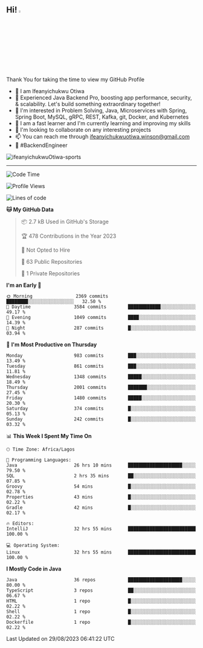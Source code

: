 <!-- BLOG-POST-LIST:START --><!-- BLOG-POST-LIST:END -->

## Hi! <img src="https://media.giphy.com/media/hvRJCLFzcasrR4ia7z/giphy.gif" width="4%"> 

Thank You for taking the time to view my GitHub Profile

- 👋 I am Ifeanyichukwu Otiwa
- 🚀 Experienced Java Backend Pro, boosting app performance, security, & scalability. Let's build something extraordinary together!
- 👀 I'm interested in Problem Solving, Java, Microservices with Spring, Spring Boot, MySQL, gRPC, REST, Kafka, git, Docker, and Kubernetes
- 🌱 I am a fast learner and I'm currently learning and improving my skills
- 💞️ I'm looking to collaborate on any interesting projects
- 📫 You can reach me through ifeanyichukwuotiwa.winson@gmail.com
- 🚀 #BackendEngineer

<p align="left" marginTop="10px"> <img src="https://komarev.com/ghpvc/?username=ifeanyichukwuOtiwa-sports&label=Profile%20views&color=0e75b6&style=for-the-badge" alt="ifeanyichukwuOtiwa-sports" /> </p>

***

<!--START_SECTION:waka-->
![Code Time](http://img.shields.io/badge/Code%20Time-1%2C720%20hrs%2016%20mins-blue)

![Profile Views](http://img.shields.io/badge/Profile%20Views-0-blue)

![Lines of code](https://img.shields.io/badge/From%20Hello%20World%20I%27ve%20Written-2.9%20million%20lines%20of%20code-blue)

**🐱 My GitHub Data** 

> 📦 2.7 kB Used in GitHub's Storage 
 > 
> 🏆 478 Contributions in the Year 2023
 > 
> 🚫 Not Opted to Hire
 > 
> 📜 63 Public Repositories 
 > 
> 🔑 1 Private Repositories 
 > 
**I'm an Early 🐤** 

```text
🌞 Morning                2369 commits        ████████░░░░░░░░░░░░░░░░░   32.50 % 
🌆 Daytime                3584 commits        ████████████░░░░░░░░░░░░░   49.17 % 
🌃 Evening                1049 commits        ████░░░░░░░░░░░░░░░░░░░░░   14.39 % 
🌙 Night                  287 commits         █░░░░░░░░░░░░░░░░░░░░░░░░   03.94 % 
```
📅 **I'm Most Productive on Thursday** 

```text
Monday                   983 commits         ███░░░░░░░░░░░░░░░░░░░░░░   13.49 % 
Tuesday                  861 commits         ███░░░░░░░░░░░░░░░░░░░░░░   11.81 % 
Wednesday                1348 commits        █████░░░░░░░░░░░░░░░░░░░░   18.49 % 
Thursday                 2001 commits        ███████░░░░░░░░░░░░░░░░░░   27.45 % 
Friday                   1480 commits        █████░░░░░░░░░░░░░░░░░░░░   20.30 % 
Saturday                 374 commits         █░░░░░░░░░░░░░░░░░░░░░░░░   05.13 % 
Sunday                   242 commits         █░░░░░░░░░░░░░░░░░░░░░░░░   03.32 % 
```


📊 **This Week I Spent My Time On** 

```text
🕑︎ Time Zone: Africa/Lagos

💬 Programming Languages: 
Java                     26 hrs 10 mins      ████████████████████░░░░░   79.50 % 
SQL                      2 hrs 35 mins       ██░░░░░░░░░░░░░░░░░░░░░░░   07.85 % 
Groovy                   54 mins             █░░░░░░░░░░░░░░░░░░░░░░░░   02.78 % 
Properties               43 mins             █░░░░░░░░░░░░░░░░░░░░░░░░   02.22 % 
Gradle                   42 mins             █░░░░░░░░░░░░░░░░░░░░░░░░   02.17 % 

🔥 Editors: 
IntelliJ                 32 hrs 55 mins      █████████████████████████   100.00 % 

💻 Operating System: 
Linux                    32 hrs 55 mins      █████████████████████████   100.00 % 
```

**I Mostly Code in Java** 

```text
Java                     36 repos            ████████████████████░░░░░   80.00 % 
TypeScript               3 repos             ██░░░░░░░░░░░░░░░░░░░░░░░   06.67 % 
HTML                     1 repo              █░░░░░░░░░░░░░░░░░░░░░░░░   02.22 % 
Shell                    1 repo              █░░░░░░░░░░░░░░░░░░░░░░░░   02.22 % 
Dockerfile               1 repo              █░░░░░░░░░░░░░░░░░░░░░░░░   02.22 % 
```




 Last Updated on 29/08/2023 06:41:22 UTC
<!--END_SECTION:waka-->

<!--
<p align="center">
![trophy](https://github-profile-trophy.vercel.app/?username=ifeanyichukwuOtiwa-sports&theme=onedark) (https://github.com/ryo-ma/github-profile-trophy)
</p>
-->

<!---
ifeanyi-otiwa/ifeanyi-otiwa is a ✨ special ✨ repository because its `README.md` (this file) appears on your GitHub profile.
You can click the Preview link to take a look at your changes.
--->

